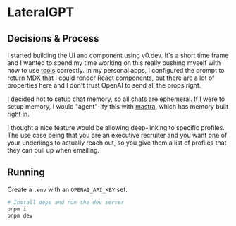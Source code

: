 # LateralGPT

## Decisions & Process

I started building the UI and component using v0.dev. It's a short time frame
and I wanted to spend my time working on this really pushing myself with how to
use [tools](https://sdk.vercel.ai/docs/ai-sdk-core/tools-and-tool-calling) correctly.
In my personal apps, I configured the prompt to return MDX that I could render
React components, but there are a lot of properties here and I don't trust
OpenAI to send all the props right.

I decided not to setup chat memory, so all chats are ephemeral. If I were to
setup memory, I would "agent"-ify this with [mastra](https://mastra.ai/), which
has memory built right in.

I thought a nice feature would be allowing deep-linking to specific profiles.
The use case being that you are an executive recruiter and you want one of your
underlings to actually reach out, so you give them a list of profiles that they
can pull up when emailing.

## Running

Create a `.env` with an `OPENAI_API_KEY` set.

```bash
# Install deps and run the dev server
pnpm i
pnpm dev
```
